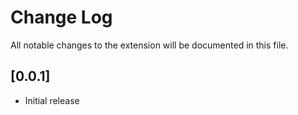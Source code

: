 # Change Log
All notable changes to the extension will be documented in this file.

## [0.0.1]
- Initial release